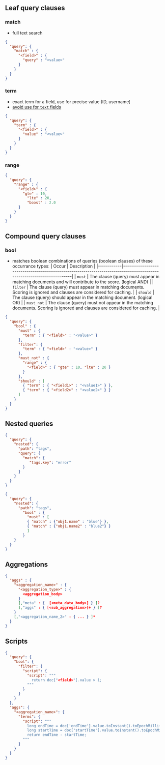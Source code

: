 ## Leaf query clauses
### match
- full text search
```json
{
  "query": {
    "match" : {
      "<field>" : {
        "query" : "<value>"
      }
    }
  }
}
```

### term
- exact term for a field, use for precise value (ID, username)
- [avoid use for `text` fields](https://www.elastic.co/guide/en/elasticsearch/reference/current/query-dsl-term-query.html#avoid-term-query-text-fields)
```json
{
  "query": {
    "term" : {
      "<field>" : {
        "value" : "<value>"
      }
    }
  }
}
```

### range
```json
{
  "query": {
    "range" : {
      "<field>" : {
        "gte" : 10,
          "lte" : 20,
          "boost" : 2.0
      }
    }
  }
}
```

## Compound query clauses
### bool
- matches boolean combinations of queries (boolean clauses) of these occurrance types:
| Occur      | Description                                                                                                              |
|------------|--------------------------------------------------------------------------------------------------------------------------|
| `must`     | The clause (query) must appear in matching documents and will contribute to the score. (logical AND)                     |
| `filter`   | The clause (query) must appear in matching documents. Scoring is ignored and clauses are considered for caching.         |
| `should`   | The clause (query) should appear in the matching document. (logical OR)                                                  |
| `must_not` | The clause (query) must not appear in the matching documents. Scoring is ignored and clauses are considered for caching. |

```json
{
  "query": {
    "bool" : {
      "must" : {
        "term" : { "<field>" : "<value>" }
      },
      "filter": {
        "term" : { "<field>" : "<value>" }
      },
      "must_not" : {
        "range" : {
          "<field>" : { "gte" : 10, "lte" : 20 }
        }
      },
      "should" : [
        { "term" : { "<field1>" : "<value1>" } },
        { "term" : { "<field2>" : "<value2>" } }
      ]
    }
  }
}
```

## Nested queries
```json
{
  "query": {
    "nested": {
      "path": "tags",
      "query": {
        "match": {
           "tags.key": "error"
        }
      }
    }
  }
}
```

```json
{
  "query": {
    "nested": {
      "path": "tags",
        "bool" : {
          "must" : [
          { "match" : {"obj1.name" : "blue"} },
          { "match" : {"obj1.name2" : "blue2"} }
          ]
        }
    }
  }
}
```

## Aggregations
```json
{
  "aggs" : {
    "<aggregation_name>" : {
      "<aggregation_type>" : {
        <aggregation_body>
      }
      [,"meta" : {  [<meta_data_body>] } ]?
      [,"aggs" : { [<sub_aggregation>]+ } ]?
    }
    [,"<aggregation_name_2>" : { ... } ]*
  }
}
```

## Scripts
```json
{
  "query": {
    "bool": {
      "filter": {
        "script": {
          "script": """
            return doc["<field>"].value > 1;
          """
        }
      }
    }
  },
  "aggs": {
    "<aggregation_name>": {
      "terms": {
        "script": """
          long endTime = doc['endTime'].value.toInstant().toEpochMilli();
          long startTime = doc['startTime'].value.toInstant().toEpochMilli();
          return endTime - startTime;
        """
      }
    }
  }
}
```
